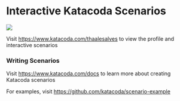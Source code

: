 # Interactive Katacoda Scenarios

[![](http://shields.katacoda.com/katacoda/thaalesalves/count.svg)](https://www.katacoda.com/thaalesalves "Get your profile on Katacoda.com")

Visit https://www.katacoda.com/thaalesalves to view the profile and interactive scenarios

### Writing Scenarios
Visit https://www.katacoda.com/docs to learn more about creating Katacoda scenarios

For examples, visit https://github.com/katacoda/scenario-example
